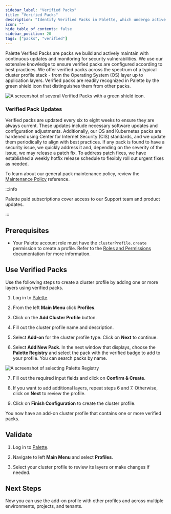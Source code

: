 ```yaml
---
sidebar_label: "Verified Packs"
title: "Verified Packs"
description: "Identify Verified Packs in Palette, which undergo active maintenance."
icon: ""
hide_table_of_contents: false
sidebar_position: 20
tags: ["packs", "verified"]
---
```


Palette Verified Packs are packs we build and actively maintain with continuous updates and monitoring for security
vulnerabilities. We use our extensive knowledge to ensure verified packs are configured according to best practices. We
offer verified packs across the spectrum of a typical cluster profile stack - from the Operating System (OS) layer up to
application layers. Verified packs are readily recognized in Palette by the green shield icon that distinguishes them
from other packs.

![A screenshot of several Verified Packs with a green shield icon.](/integrations_verified-packs-green-check.webp)

### Verified Pack Updates

Verified packs are updated every six to eight weeks to ensure they are always current. These updates include necessary
software updates and configuration adjustments. Additionally, our OS and Kubernetes packs are hardened using Center for
Internet Security (CIS) standards, and we update them periodically to align with best practices. If any pack is found to
have a security issue, we quickly address it and, depending on the severity of the issue, we may release a patch fix. To
address patch fixes, we have established a weekly hotfix release schedule to flexibly roll out urgent fixes as needed.

To learn about our general pack maintenance policy, review the [Maintenance Policy](maintenance-policy.md) reference.

:::info

Palette paid subscriptions cover access to our Support team and product updates.

:::

## Prerequisites

- Your Palette account role must have the `clusterProfile.create` permission to create a profile. Refer to the
  [Roles and Permissions](../user-management/palette-rbac/project-scope-roles-permissions.md#cluster-profile-admin)
  documentation for more information.

## Use Verified Packs

Use the following steps to create a cluster profile by adding one or more layers using verified packs.

1. Log in to [Palette](https://console.spectrocloud.com/).

2. From the left **Main Menu** click **Profiles**.

3. Click on the **Add Cluster Profile** button.

4. Fill out the cluster profile name and description.

5. Select **Add-on** for the cluster profile type. Click on **Next** to continue.

6. Select **Add New Pack**. In the next window that displays, choose the **Palette Registry** and select the pack with
   the verified badge to add to your profile. You can search packs by name.

![A screenshot of selecting Palette Registry](/integrations_verified-packs_add-pack.webp)

7. Fill out the required input fields and click on **Confirm & Create**.

8. If you want to add additional layers, repeat steps 6 and 7. Otherwise, click on **Next** to review the profile.

9. Click on **Finish Configuration** to create the cluster profile.

You now have an add-on cluster profile that contains one or more verified packs.

## Validate

1. Log in to [Palette](https://console.spectrocloud.com).

2. Navigate to left **Main Menu** and select **Profiles**.

3. Select your cluster profile to review its layers or make changes if needed.

## Next Steps

Now you can use the add-on profile with other profiles and across multiple environments, projects, and tenants.
